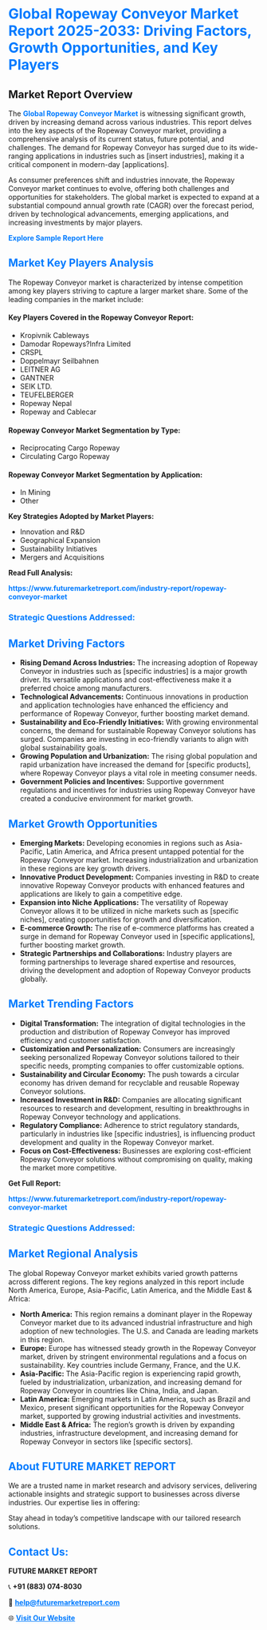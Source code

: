 <h1 style="color: #007BFF;">Global Ropeway Conveyor Market Report 2025-2033: Driving Factors, Growth Opportunities, and Key Players</h1>

<section id="overview">
<h2>Market Report Overview</h2>
<p>The <a href="https://www.futuremarketreport.com/industry-report/ropeway-conveyor-market" style="color: #007BFF; text-decoration: none;"><strong>Global Ropeway Conveyor Market</strong></a> is witnessing significant growth, driven by increasing demand across various industries. This report delves into the key aspects of the Ropeway Conveyor market, providing a comprehensive analysis of its current status, future potential, and challenges. The demand for Ropeway Conveyor has surged due to its wide-ranging applications in industries such as [insert industries], making it a critical component in modern-day [applications].</p>
<p>As consumer preferences shift and industries innovate, the Ropeway Conveyor market continues to evolve, offering both challenges and opportunities for stakeholders. The global market is expected to expand at a substantial compound annual growth rate (CAGR) over the forecast period, driven by technological advancements, emerging applications, and increasing investments by major players.</p>
</section>

<section id="overview">
<p><a href="https://www.futuremarketreport.com/request-sample/reportId=35591" style="color: #007BFF; text-decoration: none;"><strong>Explore Sample Report Here</strong></a></p>
</section>

<section id="key-players">
<h2 style="color: #007BFF;">Market Key Players Analysis</h2>
<p>The Ropeway Conveyor market is characterized by intense competition among key players striving to capture a larger market share. Some of the leading companies in the market include:</p>
<h4>Key Players Covered in the Ropeway Conveyor Report:</h4>
<ul><li>Kropivnik Cableways</li><li>Damodar Ropeways?Infra Limited</li><li>CRSPL</li><li>Doppelmayr Seilbahnen</li><li>LEITNER AG</li><li>GANTNER</li><li>SEIK LTD.</li><li>TEUFELBERGER</li><li>Ropeway Nepal</li><li>Ropeway and Cablecar</li></ul>
<h4>Ropeway Conveyor Market Segmentation by Type:</h4>
<ul><li>Reciprocating Cargo Ropeway</li><li>Circulating Cargo Ropeway</li></ul>

<h4>Ropeway Conveyor Market Segmentation by Application:</h4>
<ul><li>In Mining</li><li>Other</li></ul>
<p><strong>Key Strategies Adopted by Market Players:</strong></p>
<ul>
<li>Innovation and R&D</li>
<li>Geographical Expansion</li>
<li>Sustainability Initiatives</li>
<li>Mergers and Acquisitions</li>
</ul>
</section>

<section>
<p><strong>Read Full Analysis: </strong></p><a href="https://www.futuremarketreport.com/industry-report/ropeway-conveyor-market" style="color: #007BFF; text-decoration: none;"><strong>https://www.futuremarketreport.com/industry-report/ropeway-conveyor-market</strong></a>
<h3 style="color: #007BFF;">Strategic Questions Addressed:</h3>
</section>

<section id="driving-factors">
<h2 style="color: #007BFF;">Market Driving Factors</h2>
<ul>
<li><strong>Rising Demand Across Industries:</strong> The increasing adoption of Ropeway Conveyor in industries such as [specific industries] is a major growth driver. Its versatile applications and cost-effectiveness make it a preferred choice among manufacturers.</li>
<li><strong>Technological Advancements:</strong> Continuous innovations in production and application technologies have enhanced the efficiency and performance of Ropeway Conveyor, further boosting market demand.</li>
<li><strong>Sustainability and Eco-Friendly Initiatives:</strong> With growing environmental concerns, the demand for sustainable Ropeway Conveyor solutions has surged. Companies are investing in eco-friendly variants to align with global sustainability goals.</li>
<li><strong>Growing Population and Urbanization:</strong> The rising global population and rapid urbanization have increased the demand for [specific products], where Ropeway Conveyor plays a vital role in meeting consumer needs.</li>
<li><strong>Government Policies and Incentives:</strong> Supportive government regulations and incentives for industries using Ropeway Conveyor have created a conducive environment for market growth.</li>
</ul>
</section>

<section id="growth-opportunities">
<h2 style="color: #007BFF;">Market Growth Opportunities</h2>
<ul>
<li><strong>Emerging Markets:</strong> Developing economies in regions such as Asia-Pacific, Latin America, and Africa present untapped potential for the Ropeway Conveyor market. Increasing industrialization and urbanization in these regions are key growth drivers.</li>
<li><strong>Innovative Product Development:</strong> Companies investing in R&D to create innovative Ropeway Conveyor products with enhanced features and applications are likely to gain a competitive edge.</li>
<li><strong>Expansion into Niche Applications:</strong> The versatility of Ropeway Conveyor allows it to be utilized in niche markets such as [specific niches], creating opportunities for growth and diversification.</li>
<li><strong>E-commerce Growth:</strong> The rise of e-commerce platforms has created a surge in demand for Ropeway Conveyor used in [specific applications], further boosting market growth.</li>
<li><strong>Strategic Partnerships and Collaborations:</strong> Industry players are forming partnerships to leverage shared expertise and resources, driving the development and adoption of Ropeway Conveyor products globally.</li>
</ul>
</section>

<section id="trending-factors">
<h2 style="color: #007BFF;">Market Trending Factors</h2>
<ul>
<li><strong>Digital Transformation:</strong> The integration of digital technologies in the production and distribution of Ropeway Conveyor has improved efficiency and customer satisfaction.</li>
<li><strong>Customization and Personalization:</strong> Consumers are increasingly seeking personalized Ropeway Conveyor solutions tailored to their specific needs, prompting companies to offer customizable options.</li>
<li><strong>Sustainability and Circular Economy:</strong> The push towards a circular economy has driven demand for recyclable and reusable Ropeway Conveyor solutions.</li>
<li><strong>Increased Investment in R&D:</strong> Companies are allocating significant resources to research and development, resulting in breakthroughs in Ropeway Conveyor technology and applications.</li>
<li><strong>Regulatory Compliance:</strong> Adherence to strict regulatory standards, particularly in industries like [specific industries], is influencing product development and quality in the Ropeway Conveyor market.</li>
<li><strong>Focus on Cost-Effectiveness:</strong> Businesses are exploring cost-efficient Ropeway Conveyor solutions without compromising on quality, making the market more competitive.</li>
</ul>
</section>

<section>
<p><strong>Get Full Report: </strong></p><a href="https://www.futuremarketreport.com/industry-report/ropeway-conveyor-market" style="color: #007BFF; text-decoration: none;"><strong>https://www.futuremarketreport.com/industry-report/ropeway-conveyor-market</strong></a>
<h3 style="color: #007BFF;">Strategic Questions Addressed:</h3>
</section>


<section id="regional-analysis">
<h2 style="color: #007BFF;">Market Regional Analysis</h2>
<p>The global Ropeway Conveyor market exhibits varied growth patterns across different regions. The key regions analyzed in this report include North America, Europe, Asia-Pacific, Latin America, and the Middle East & Africa:</p>
<ul>
<li><strong>North America:</strong> This region remains a dominant player in the Ropeway Conveyor market due to its advanced industrial infrastructure and high adoption of new technologies. The U.S. and Canada are leading markets in this region.</li>
<li><strong>Europe:</strong> Europe has witnessed steady growth in the Ropeway Conveyor market, driven by stringent environmental regulations and a focus on sustainability. Key countries include Germany, France, and the U.K.</li>
<li><strong>Asia-Pacific:</strong> The Asia-Pacific region is experiencing rapid growth, fueled by industrialization, urbanization, and increasing demand for Ropeway Conveyor in countries like China, India, and Japan.</li>
<li><strong>Latin America:</strong> Emerging markets in Latin America, such as Brazil and Mexico, present significant opportunities for the Ropeway Conveyor market, supported by growing industrial activities and investments.</li>
<li><strong>Middle East & Africa:</strong> The region’s growth is driven by expanding industries, infrastructure development, and increasing demand for Ropeway Conveyor in sectors like [specific sectors].</li>
</ul>
</section>

<footer>
<h2 style="color: #007BFF;">About FUTURE MARKET REPORT</h2>
<p>We are a trusted name in market research and advisory services, delivering actionable insights and strategic support to businesses across diverse industries. Our expertise lies in offering:</p>

<p>Stay ahead in today’s competitive landscape with our tailored research solutions.</p>

<h2 style="color: #007BFF;">Contact Us:</h2>
<p><strong>FUTURE MARKET REPORT</strong></p>
<p>📞 <strong>+91 (883) 074-8030</strong></p>
<p>📧 <strong><a href="mailto:help@futuremarketreport.com" style="color: #007BFF;">help@futuremarketreport.com</a></strong></p>
<p>🌐 <strong><a href="https://www.futuremarketreport.com/" style="color: #007BFF;">Visit Our Website</a></strong></p>
</footer>